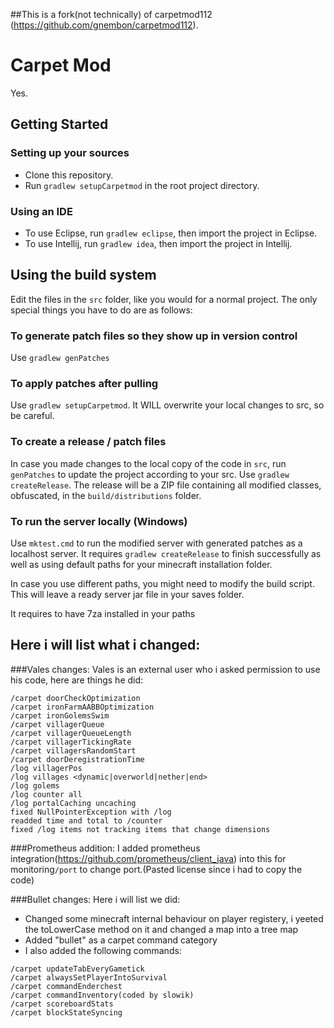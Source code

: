 ##This is a fork(not technically) of carpetmod112 (https://github.com/gnembon/carpetmod112).

# Carpet Mod 
Yes.

## Getting Started
### Setting up your sources
- Clone this repository.
- Run `gradlew setupCarpetmod` in the root project directory.

### Using an IDE
- To use Eclipse, run `gradlew eclipse`, then import the project in Eclipse.
- To use Intellij, run `gradlew idea`, then import the project in Intellij.

## Using the build system
Edit the files in the `src` folder, like you would for a normal project. The only special things you have to do are as follows:
### To generate patch files so they show up in version control
Use `gradlew genPatches`
### To apply patches after pulling
Use `gradlew setupCarpetmod`. It WILL overwrite your local changes to src, so be careful.
### To create a release / patch files
In case you made changes to the local copy of the code in `src`, run `genPatches` to update the project according to your src.
Use `gradlew createRelease`. The release will be a ZIP file containing all modified classes, obfuscated, in the `build/distributions` folder.
### To run the server locally (Windows)
Use `mktest.cmd` to run the modified server with generated patches as a localhost server. It requires `gradlew createRelease` to finish successfully as well as using default paths for your minecraft installation folder.

In case you use different paths, you might need to modify the build script.
This will leave a ready server jar file in your saves folder.

It requires to have 7za installed in your paths

##  Here i will list what i changed:

###Vales changes:
Vales is an external user who i asked permission to use his code, here are things he did:
```/carpet doorSearchOptimization
/carpet doorCheckOptimization
/carpet ironFarmAABBOptimization
/carpet ironGolemsSwim 
/carpet villagerQueue
/carpet villagerQueueLength 
/carpet villagerTickingRate  
/carpet villagersRandomStart
/carpet doorDeregistrationTime 
/log villagerPos
/log villages <dynamic|overworld|nether|end>
/log golems 
/log counter all 
/log portalCaching uncaching 
fixed NullPointerException with /log
readded time and total to /counter
fixed /log items not tracking items that change dimensions
```

###Prometheus addition:
I added prometheus integration(https://github.com/prometheus/client_java) into this for monitoring`/port` to change port.(Pasted license since i had to copy the code)

###Bullet changes:
Here i will list we did:

- Changed some minecraft internal behaviour on player registery, i yeeted the toLowerCase method on it and changed a map into a tree map
- Added "bullet" as a carpet command category
- I also added the following commands:
```
/carpet updateTabEveryGametick
/carpet alwaysSetPlayerIntoSurvival
/carpet commandEnderchest
/carpet commandInventory(coded by slowik)
/carpet scoreboardStats
/carpet blockStateSyncing
```

